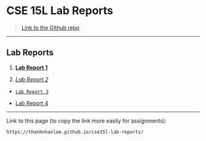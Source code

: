 # CSE 15L Lab Reports

> [Link to the Github repo][Github Repo]

---

## Lab Reports

1. [__Lab Report 1__][Lab Report 1]

2. [*Lab Report 2*][Lab Report 2]

* [`Lab Report 3`][Lab Report 3]

* [Lab Report 4][Lab Report 4]

***

Link to this page (to copy the link more easily for assignments): 
```
https://thanhnhanlam.github.io/cse15l-lab-reports/
```

[Github Repo]: https://github.com/thanhnhanlam/cse15l-lab-reports.git
[Lab Report 1]: https://thanhnhanlam.github.io/cse15l-lab-reports/lab-report-1/lab-report-1-week-2.html
[Lab Report 2]: https://thanhnhanlam.github.io/cse15l-lab-reports/lab-report-2/lab-report-2-week-4.html
[Lab Report 3]: https://thanhnhanlam.github.io/cse15l-lab-reports/lab-report-3/lab-report-3-week-6.html
[Lab Report 4]: https://thanhnhanlam.github.io/cse15l-lab-reports/lab-report-4/lab-report-4-week-8.html
